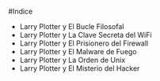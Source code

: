 #Indice

* Larry Plotter y El Bucle Filosofal
* Larry Plotter y La Clave Secreta del WiFi
* Larry Plotter y El Prisionero del Firewall 
* Larry Plotter y El Malware de Fuego
* Larry Plotter y La Orden de Unix
* Larry Plotter y El Misterio del Hacker

